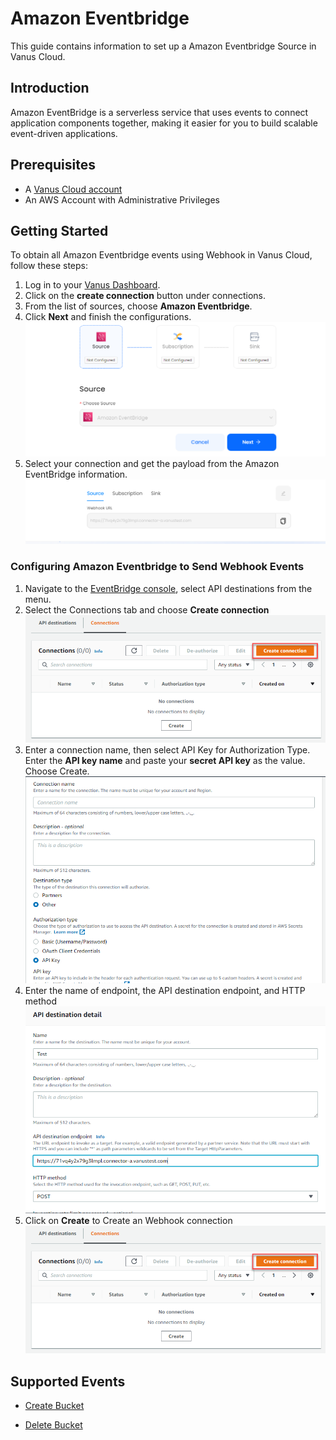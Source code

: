 # Amazon Eventbridge

This guide contains information to set up a Amazon Eventbridge Source in Vanus Cloud.

## Introduction

Amazon EventBridge is a serverless service that uses events to connect application components together, making it easier for you to build scalable event-driven applications.

## Prerequisites

- A [Vanus Cloud account](https://cloud.vanus.ai)
- An AWS Account with Administrative Privileges

## Getting Started

To obtain all Amazon Eventbridge events using Webhook in Vanus Cloud, follow these steps:

1. Log in to your [Vanus Dashboard](https://cloud.vanus.ai/dashboard).
2. Click on the **create connection** button under connections.
3. From the list of sources, choose **Amazon Eventbridge**.
4. Click **Next** and finish the configurations.
   ![](images/eventbridge.png)
5. Select your connection and get the payload from the Amazon EventBridge information.
   ![](images/eventbridge-webhook.png)

### Configuring Amazon Eventbridge to Send Webhook Events

1. Navigate to the [EventBridge console](https://console.aws.amazon.com/events/home), select API destinations from the menu.
2. Select the Connections tab and choose **Create connection**
   ![](images/eventbridge-apidestinations.png)
3. Enter a connection name, then select API Key for Authorization Type. Enter the **API key name** and paste your **secret API key** as the value. Choose Create.
   ![](images/eventbridge-auth.png)
4. Enter the name of endpoint, the API destination endpoint, and HTTP method
   ![](images/eventbridge-connection.png)
5. Click on **Create** to Create an Webhook connection
   ![](images/eventbridge-apidestinations.png)

## Supported Events

- [Create Bucket](events.md#create-bucket)

- [Delete Bucket](events.md#delete-bucket)
